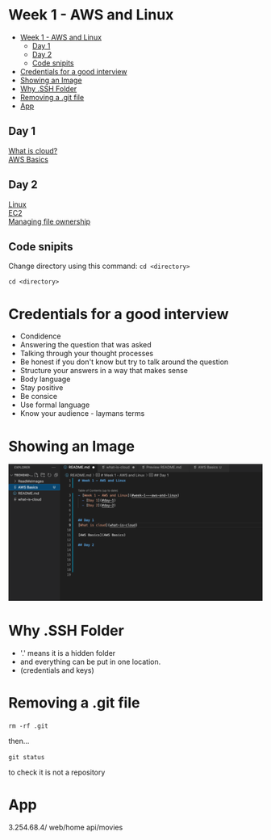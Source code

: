 # Week 1 - AWS and Linux

- [Week 1 - AWS and Linux](#week-1---aws-and-linux)
  - [Day 1](#day-1)
  - [Day 2](#day-2)
  - [Code snipits](#code-snipits)
- [Credentials for a good interview](#credentials-for-a-good-interview)
- [Showing an Image](#showing-an-image)
- [Why .SSH Folder](#why-ssh-folder)
- [Removing a .git file](#removing-a-git-file)
- [App](#app)


## Day 1
[What is cloud?](what-is-cloud/README.md)
<br>
[AWS Basics](aws-basics/README.md)
<br>




## Day 2
[Linux](Linux/README.md)<br>
[EC2](ec2-instance/README.md)<br>
[Managing file ownership](managing-file-ownership/README.md)




## Code snipits

Change directory using this command: `cd <directory>`


```
cd <directory>
 ```

# Credentials for a good interview

- Condidence
- Answering the question that was asked
- Talking through your thought processes 
- Be honest if you don't know but try to talk around the question
- Structure your answers in a way that makes sense
- Body language
- Stay positive
- Be consice
- Use formal language
- Know your audience - laymans terms


# Showing an Image

![screenshot.png](ReadMeImages/screenshot.png)

# Why .SSH Folder

- '.' means it is a hidden folder
- and everything can be put in one location.
- (credentials and keys)

# Removing a .git file

```rm -rf .git```

then...  

```git status```

to check it is not a repository

# App

3.254.68.4/
web/home
api/movies







